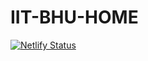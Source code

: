 # IIT-BHU-HOME

[![Netlify Status](https://api.netlify.com/api/v1/badges/4b86eafa-8824-463d-8bdf-93aba152b456/deploy-status)](https://app.netlify.com/sites/iitbhu-webgis-home/deploys)
